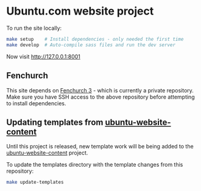 Ubuntu.com website project
===

To run the site locally:

``` bash
make setup    # Install dependencies - only needed the first time
make develop  # Auto-compile sass files and run the dev server
```

Now visit <http://127.0.0.1:8001>

Fenchurch
---

This site depends on [Fenchurch 3](https://launchpad.net/fenchurch/3.0.0) - which is currently a private repository. Make sure you have SSH access to the above repository before attempting to install dependencies.

Updating templates from [ubuntu-website-content](https://launchpad.net/ubuntu-website-content)
---

Until this project is released, new template work will be being added to the [ubuntu-website-content](https://launchpad.net/ubuntu-website-content) project.

To update the templates directory with the template changes from this repository:

``` bash
make update-templates
```

